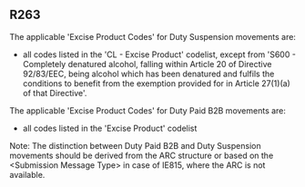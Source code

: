 ## R263
The applicable 'Excise Product Codes' for Duty Suspension movements are:  
- all codes listed in the 'CL - Excise Product' codelist, except from 'S600 - Completely denatured alcohol, falling within Article 20 of Directive 92/83/EEC, being alcohol which has been denatured and fulfils the conditions to benefit from the exemption provided for in Article 27(1)(a) of that Directive'.  
   
The applicable 'Excise Product Codes' for Duty Paid B2B movements are:  
- all codes listed in the 'Excise Product' codelist  
   
Note: The distinction between Duty Paid B2B and Duty Suspension movements should be derived from the ARC structure or based on the &lt;Submission Message Type&gt; in case of IE815, where the ARC is not available.
